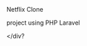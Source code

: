 <div class="bg--primary>
            
 <h2 class="">Netflix Clone</h2>
<p> project using PHP Laravel </p>

</div?
